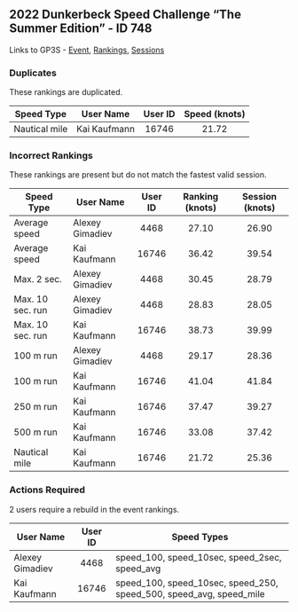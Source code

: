 ## 2022 Dunkerbeck Speed Challenge “The Summer Edition” - ID 748

Links to GP3S - [Event](https://www.gps-speedsurfing.com/default.aspx?mnu=event&val=748), [Rankings](https://www.gps-speedsurfing.com/default.aspx?mnu=eventranking&val=748), [Sessions](https://www.gps-speedsurfing.com/default.aspx?mnu=eventsessions&val=748)

### Duplicates

These rankings are duplicated.

| Speed Type | User Name | User ID | Speed (knots) |
| ---------- | --------- | :-----: | :-----------: |
| Nautical mile | Kai Kaufmann | 16746 | 21.72 |

### Incorrect Rankings

These rankings are present but do not match the fastest valid session.

| Speed Type | User Name | User ID | Ranking (knots) | Session (knots) |
| ---------- | --------- | :-----: | :-------------: | :-------------: |
| Average speed | Alexey Gimadiev | 4468 | 27.10 | 26.90 |
| Average speed | Kai Kaufmann | 16746 | 36.42 | 39.54 |
| Max. 2 sec. | Alexey Gimadiev | 4468 | 30.45 | 28.79 |
| Max. 10 sec. run | Alexey Gimadiev | 4468 | 28.83 | 28.05 |
| Max. 10 sec. run | Kai Kaufmann | 16746 | 38.73 | 39.99 |
| 100 m run | Alexey Gimadiev | 4468 | 29.17 | 28.36 |
| 100 m run | Kai Kaufmann | 16746 | 41.04 | 41.84 |
| 250 m run | Kai Kaufmann | 16746 | 37.47 | 39.27 |
| 500 m run | Kai Kaufmann | 16746 | 33.08 | 37.42 |
| Nautical mile | Kai Kaufmann | 16746 | 21.72 | 25.36 |

### Actions Required

2 users require a rebuild in the event rankings.

| User Name | User ID | Speed Types |
| --------- | :-----: | ----------- |
| Alexey Gimadiev | 4468 | speed_100, speed_10sec, speed_2sec, speed_avg |
| Kai Kaufmann | 16746 | speed_100, speed_10sec, speed_250, speed_500, speed_avg, speed_mile |
